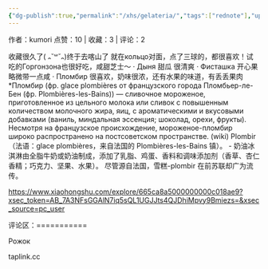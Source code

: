 ```yaml
---
{"dg-publish":true,"permalink":"/xhs/gelateria/","tags":["rednote"],"updated":"2025-03-17T21:40:43.556+08:00"}
---
```


作者：kumori
点赞：10   |   收藏：3   |   评论：2

收藏很久了( ᎔˘꒳˘᎔)终于去喀山了
就在кольцо对面，点了三球的，都很喜欢！试吃的Горгонзона也很好吃，咸甜芝士～
· Дыня 甜瓜 很清爽
· Фисташка 开心果 略微带一点咸
· Пломбир 很喜欢，奶味很浓，还有水果的味道，有丢丢果肉
*Пломбир (фр. glace plombières от французского города Пломбьер-ле-Бен (фр. Plombières-les-Bains)) — сливочное мороженое, приготовленное из цельного молока или сливок с повышенным количеством молочного жира, яиц, с ароматическими и вкусовыми добавками (ваниль, миндальная эссенция; шоколад, орехи, фрукты). Несмотря на французское происхождение, мороженое-пломбир широко распространено на постсоветском пространстве. (wiki)
Plombir（法语：glace plombières，来自法国的 Plombières-les-Bains 镇）。 - 奶油冰淇淋由全脂牛奶或奶油制成，添加了乳脂、鸡蛋、香料和调味添加剂（香草、杏仁香精；巧克力、坚果、水果）。 尽管源自法国，雪糕-plombir 在前苏联却广为流传。

https://www.xiaohongshu.com/explore/665ca8a5000000000c018ae9?xsec_token=AB_7A3NFsGGAlN7iq5sQL1UGJJts4QJDhiMpvy9Bmiezs=&xsec_source=pc_user

评论区：===========

Рожок

taplink.cc